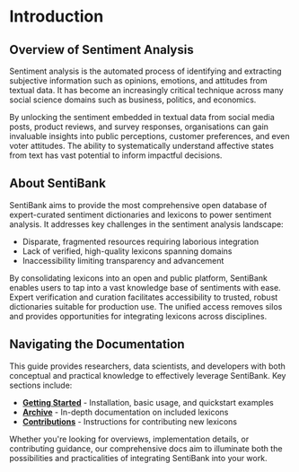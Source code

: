 # Introduction

## Overview of Sentiment Analysis

Sentiment analysis is the automated process of identifying and extracting subjective information such as opinions, emotions, and attitudes from textual data. It has become an increasingly critical technique across many social science domains such as business, politics, and economics. 

By unlocking the sentiment embedded in textual data from social media posts, product reviews, and survey responses, organisations can gain invaluable insights into public perceptions, customer preferences, and even voter attitudes. The ability to systematically understand affective states from text has vast potential to inform impactful decisions.

## About SentiBank

SentiBank aims to provide the most comprehensive open database of expert-curated sentiment dictionaries and lexicons to power sentiment analysis. It addresses key challenges in the sentiment analysis landscape:

- Disparate, fragmented resources requiring laborious integration
- Lack of verified, high-quality lexicons spanning domains 
- Inaccessibility limiting transparency and advancement

By consolidating lexicons into an open and public platform, SentiBank enables users to tap into a vast knowledge base of sentiments with ease. Expert verification and curation facilitates accessibility to trusted, robust dictionaries suitable for production use. The unified access removes silos and provides opportunities for integrating lexicons across disciplines.

## Navigating the Documentation

This guide provides researchers, data scientists, and developers with both conceptual and practical knowledge to effectively leverage SentiBank. Key sections include:

- **[Getting Started](../SentiBank/Getting_Started.ipynb)** - Installation, basic usage, and quickstart examples
- **[Archive](../SentiBank/Archive.md)** - In-depth documentation on included lexicons 
- **[Contributions](../SentiBank/Contributions.md)** - Instructions for contributing new lexicons

Whether you're looking for overviews, implementation details, or contributing guidance, our comprehensive docs aim to illuminate both the possibilities and practicalities of integrating SentiBank into your work.
